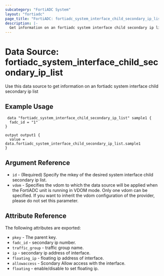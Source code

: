 ```yaml
---
subcategory: "FortiADC System"
layout: "fortiadc"
page_title: "FortiADC: fortiadc_system_interface_child_secondary_ip_list"
description: |-
  Get information on an fortiadc system interface child secondary ip list
---
```


# Data Source: fortiadc_system_interface_child_secondary_ip_list
Use this data source to get information on an fortiadc system interface child secondary ip list

## Example Usage

```hcl
 data "fortiadc_system_interface_child_secondary_ip_list" sample1 {
  fadc_id = "1"
}

output output1 {
  value = data.fortiadc_system_interface_child_secondary_ip_list.sample1
}
```

## Argument Reference
* `id` - (Required) Specify the mkey of the desired  system interface child secondary ip list.
* `vdom` - Specifies the vdom to which the data source will be applied when the FortiADC unit is running in VDOM mode. Only one vdom can be specified. If you want to inherit the vdom configuration of the provider, please do not set this parameter.


## Attribute Reference

The following attributes are exported:

* `pkey` - The parent key.
* `fadc_id` - secondary ip number.
* `traffic_group` - traffic group name. 
* `ip` - secondary ip address of interface. 
* `floating_ip` - floating ip address of interface. 
* `allowaccess` - Scondary Allow access with the interface. 
* `floating` - enable/disable to set floating ip. 

